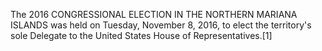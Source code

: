The 2016 CONGRESSIONAL ELECTION IN THE NORTHERN MARIANA ISLANDS was held on Tuesday, November 8, 2016, to elect the territory's sole Delegate to the United States House of Representatives.[1]
